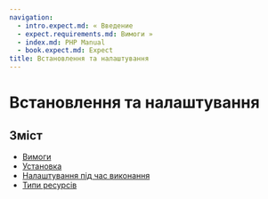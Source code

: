 ```yaml
---
navigation:
  - intro.expect.md: « Введение
  - expect.requirements.md: Вимоги »
  - index.md: PHP Manual
  - book.expect.md: Expect
title: Встановлення та налаштування
---
```

# Встановлення та налаштування

## Зміст

-   [Вимоги](expect.requirements.md)
-   [Установка](expect.installation.md)
-   [Налаштування під час виконання](expect.configuration.md)
-   [Типи ресурсів](expect.resources.md)
